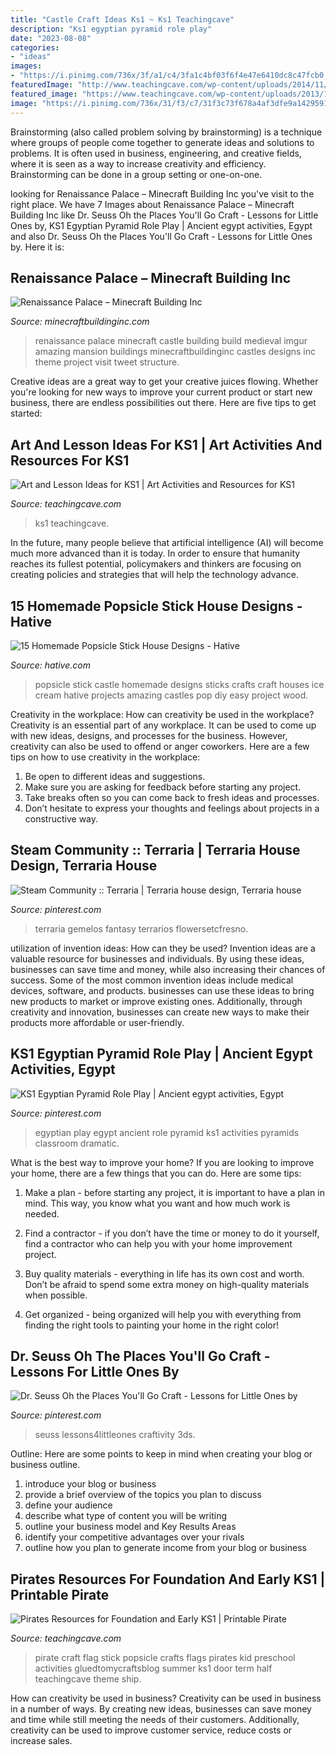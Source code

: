 ```yaml
---
title: "Castle Craft Ideas Ks1 ~ Ks1 Teachingcave"
description: "Ks1 egyptian pyramid role play"
date: "2023-08-08"
categories:
- "ideas"
images:
- "https://i.pinimg.com/736x/3f/a1/c4/3fa1c4bf03f6f4e47e6410dc8c47fcb0.jpg"
featuredImage: "http://www.teachingcave.com/wp-content/uploads/2014/11/flag.jpg"
featured_image: "https://www.teachingcave.com/wp-content/uploads/2013/11/pineapple-art.jpg"
image: "https://i.pinimg.com/736x/31/f3/c7/31f3c73f678a4af3dfe9a14295912db1--egyptian-pyramid-role-play.jpg"
---
```



Brainstorming (also called problem solving by brainstorming) is a technique where groups of people come together to generate ideas and solutions to problems. It is often used in business, engineering, and creative fields, where it is seen as a way to increase creativity and efficiency. Brainstorming can be done in a group setting or one-on-one.

	

		
looking for Renaissance Palace – Minecraft Building Inc you've visit to the right place. We have 7 Images about Renaissance Palace – Minecraft Building Inc like Dr. Seuss Oh the Places You&#039;ll Go Craft - Lessons for Little Ones by, KS1 Egyptian Pyramid Role Play | Ancient egypt activities, Egypt and also Dr. Seuss Oh the Places You&#039;ll Go Craft - Lessons for Little Ones by. Here it is:
		
    
## Renaissance Palace – Minecraft Building Inc

<img loading=lazy src="http://minecraftbuildinginc.com/wp-content/uploads/2013/10/Renaissance-Palace-minecraft-building-ideas-3.jpg" onerror="this.onerror=null;this.src='https://tse2.mm.bing.net/th?id=OIP.8sseZiOs0PlXDaeoSTsquwHaHa&amp;pid=15.1';" alt="Renaissance Palace – Minecraft Building Inc">

_Source: minecraftbuildinginc.com_

>renaissance palace minecraft castle building build medieval imgur amazing mansion buildings minecraftbuildinginc castles designs inc theme project visit tweet structure. 

	

Creative ideas are a great way to get your creative juices flowing. Whether you're looking for new ways to improve your current product or start new business, there are endless possibilities out there. Here are five tips to get started:

    
## Art And Lesson Ideas For KS1 | Art Activities And Resources For KS1

<img loading=lazy src="https://www.teachingcave.com/wp-content/uploads/2013/11/pineapple-art.jpg" onerror="this.onerror=null;this.src='https://tse1.mm.bing.net/th?id=OIP.DR0hMpb8npd6BGLJmAhSRwHaLP&amp;pid=15.1';" alt="Art and Lesson Ideas for KS1 | Art Activities and Resources for KS1">

_Source: teachingcave.com_

>ks1 teachingcave. 

	

In the future, many people believe that artificial intelligence (AI) will become much more advanced than it is today. In order to ensure that humanity reaches its fullest potential, policymakers and thinkers are focusing on creating policies and strategies that will help the technology advance.

    
## 15 Homemade Popsicle Stick House Designs - Hative

<img loading=lazy src="https://hative.com/wp-content/uploads/2014/03/popsicle-stick-house/6-homemade-stick-castle.jpg" onerror="this.onerror=null;this.src='https://tse2.mm.bing.net/th?id=OIP.gMISUGBUoenjNgmBIA-RpAHaFj&amp;pid=15.1';" alt="15 Homemade Popsicle Stick House Designs - Hative">

_Source: hative.com_

>popsicle stick castle homemade designs sticks crafts craft houses ice cream hative projects amazing castles pop diy easy project wood. 

	

Creativity in the workplace: How can creativity be used in the workplace?
Creativity is an essential part of any workplace. It can be used to come up with new ideas, designs, and processes for the business. However, creativity can also be used to offend or anger coworkers. Here are a few tips on how to use creativity in the workplace: 
1. Be open to different ideas and suggestions.
2. Make sure you are asking for feedback before starting any project. 
3. Take breaks often so you can come back to fresh ideas and processes. 
4. Don’t hesitate to express your thoughts and feelings about projects in a constructive way.

    
## Steam Community :: Terraria | Terraria House Design, Terraria House

<img loading=lazy src="https://i.pinimg.com/736x/8b/f3/b7/8bf3b7f9b21c6ce83c40f76ef2f713ac.jpg" onerror="this.onerror=null;this.src='https://tse3.mm.bing.net/th?id=OIP.D2lK9WvEtcmGq0TkVfOhBgHaEK&amp;pid=15.1';" alt="Steam Community :: Terraria | Terraria house design, Terraria house">

_Source: pinterest.com_

>terraria gemelos fantasy terrarios flowersetcfresno. 

	

utilization of invention ideas: How can they be used?
Invention ideas are a valuable resource for businesses and individuals. By using these ideas, businesses can save time and money, while also increasing their chances of success. Some of the most common invention ideas include medical devices, software, and products. businesses can use these ideas to bring new products to market or improve existing ones. Additionally, through creativity and innovation, businesses can create new ways to make their products more affordable or user-friendly.

    
## KS1 Egyptian Pyramid Role Play | Ancient Egypt Activities, Egypt

<img loading=lazy src="https://i.pinimg.com/736x/31/f3/c7/31f3c73f678a4af3dfe9a14295912db1--egyptian-pyramid-role-play.jpg" onerror="this.onerror=null;this.src='https://tse3.mm.bing.net/th?id=OIP.R_E-ZeTGq9a-k1gz2xVLhQHaJ3&amp;pid=15.1';" alt="KS1 Egyptian Pyramid Role Play | Ancient egypt activities, Egypt">

_Source: pinterest.com_

>egyptian play egypt ancient role pyramid ks1 activities pyramids classroom dramatic. 

	

What is the best way to improve your home?
If you are looking to improve your home, there are a few things that you can do. Here are some tips:
1. Make a plan - before starting any project, it is important to have a plan in mind. This way, you know what you want and how much work is needed.

2. Find a contractor - if you don’t have the time or money to do it yourself, find a contractor who can help you with your home improvement project.

3. Buy quality materials - everything in life has its own cost and worth. Don’t be afraid to spend some extra money on high-quality materials when possible.

4. Get organized - being organized will help you with everything from finding the right tools to painting your home in the right color!

    
## Dr. Seuss Oh The Places You&#039;ll Go Craft - Lessons For Little Ones By

<img loading=lazy src="https://i.pinimg.com/736x/3f/a1/c4/3fa1c4bf03f6f4e47e6410dc8c47fcb0.jpg" onerror="this.onerror=null;this.src='https://tse2.mm.bing.net/th?id=OIP.FvRsVAjX-U_DYuQt_2ugkAHaPG&amp;pid=15.1';" alt="Dr. Seuss Oh the Places You&#039;ll Go Craft - Lessons for Little Ones by">

_Source: pinterest.com_

>seuss lessons4littleones craftivity 3ds. 

	

Outline: Here are some points to keep in mind when creating your blog or business outline.
1. introduce your blog or business 
2. provide a brief overview of the topics you plan to discuss 
3. define your audience 
4. describe what type of content you will be writing 
5. outline your business model and Key Results Areas 
6. identify your competitive advantages over your rivals 
7. outline how you plan to generate income from your blog or business  
    
## Pirates Resources For Foundation And Early KS1 | Printable Pirate

<img loading=lazy src="http://www.teachingcave.com/wp-content/uploads/2014/11/flag.jpg" onerror="this.onerror=null;this.src='https://tse2.mm.bing.net/th?id=OIP.QVrlHyxoePv_VEDm2c294gHaLG&amp;pid=15.1';" alt="Pirates Resources for Foundation and Early KS1 | Printable Pirate">

_Source: teachingcave.com_

>pirate craft flag stick popsicle crafts flags pirates kid preschool activities gluedtomycraftsblog summer ks1 door term half teachingcave theme ship. 

	

How can creativity be used in business?
Creativity can be used in business in a number of ways. By creating new ideas, businesses can save money and time while still meeting the needs of their customers. Additionally, creativity can be used to improve customer service, reduce costs or increase sales.


